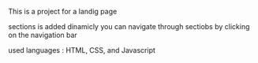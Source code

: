 This is a project for a landig page

sections is added dinamicly 
you can navigate through sectiobs by clicking on the navigation bar

used languages : HTML, CSS, and Javascript

